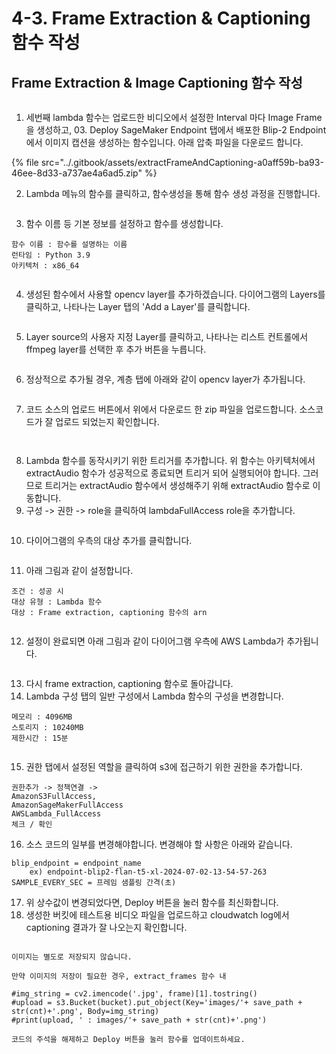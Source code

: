 # 4-3. Frame Extraction & Captioning 함수 작성

## Frame Extraction & Image Captioning 함수 작성

<figure><img src="../.gitbook/assets/image (5).png" alt=""><figcaption></figcaption></figure>

1. 세번째 lambda 함수는 업로드한 비디오에서 설정한 Interval 마다 Image Frame을 생성하고, 03. Deploy SageMaker Endpoint 탭에서 배포한 Blip-2 Endpoint에서 이미지 캡션을 생성하는 함수입니다. 아래 압축 파일을 다운로드 합니다.

{% file src="../.gitbook/assets/extractFrameAndCaptioning-a0aff59b-ba93-46ee-8d33-a737ae4a6ad5.zip" %}

2. Lambda 메뉴의 함수를 클릭하고, 함수생성을 통해 함수 생성 과정을 진행합니다.

<figure><img src="../.gitbook/assets/image (50).png" alt=""><figcaption></figcaption></figure>

3. 함수 이름 등 기본 정보를 설정하고 함수를 생성합니다.

```
함수 이름 : 함수를 설명하는 이름
런타임 : Python 3.9
아키텍처 : x86_64
```

<figure><img src="../.gitbook/assets/image (28).png" alt=""><figcaption></figcaption></figure>

4. 생성된 함수에서 사용할 opencv layer를 추가하겠습니다. 다이어그램의 Layers를 클릭하고, 나타나는 Layer 탭의 'Add a Layer'를 클릭합니다.

<figure><img src="../.gitbook/assets/image (66).png" alt=""><figcaption></figcaption></figure>

5. Layer source의 사용자 지정 Layer를 클릭하고, 나타나는 리스트 컨트롤에서 ffmpeg layer를 선택한 후 추가 버튼을 누릅니다.

<figure><img src="../.gitbook/assets/image (31).png" alt=""><figcaption></figcaption></figure>

6. 정상적으로 추가될 경우, 계층 탭에 아래와 같이 opencv layer가 추가됩니다.

<figure><img src="../.gitbook/assets/image (32).png" alt=""><figcaption></figcaption></figure>

7. 코드 소스의 업로드 버튼에서 위에서 다운로드 한 zip 파일을 업로드합니다. 소스코드가 잘 업로드 되었는지 확인합니다.

<figure><img src="../.gitbook/assets/image (29).png" alt=""><figcaption></figcaption></figure>

<figure><img src="../.gitbook/assets/image (30).png" alt=""><figcaption></figcaption></figure>

8. Lambda 함수를 동작시키기 위한 트리거를 추가합니다. 위 함수는 아키텍처에서 extractAudio 함수가 성공적으로 종료되면 트리거 되어 실행되어야 합니다. 그러므로 트리거는 extractAudio 함수에서 생성해주기 위해 extractAudio 함수로 이동합니다.
9. 구성 -> 권한 -> role을 클릭하여 lambdaFullAccess role을 추가합니다.

<figure><img src="../.gitbook/assets/image (35).png" alt=""><figcaption></figcaption></figure>

10. 다이어그램의 우측의 대상 추가를 클릭합니다.

<figure><img src="../.gitbook/assets/image (33).png" alt=""><figcaption></figcaption></figure>

11. 아래 그림과 같이 설정합니다.

```
조건 : 성공 시
대상 유형 : Lambda 함수
대상 : Frame extraction, captioning 함수의 arn
```

<figure><img src="../.gitbook/assets/image (34).png" alt=""><figcaption></figcaption></figure>

12. 설정이 완료되면 아래 그림과 같이 다이어그램 우측에 AWS Lambda가 추가됩니다.

<figure><img src="../.gitbook/assets/image (36).png" alt=""><figcaption></figcaption></figure>

13. 다시 frame extraction, captioning 함수로 돌아갑니다.
14. Lambda 구성 탭의 일반 구성에서 Lambda 함수의 구성을 변경합니다.

```
메모리 : 4096MB
스토리지 : 10240MB
제한시간 : 15분
```

<figure><img src="../.gitbook/assets/image (37).png" alt=""><figcaption></figcaption></figure>

15. 권한 탭에서 설정된 역할을 클릭하여 s3에 접근하기 위한 권한을 추가합니다.

```
권한추가 -> 정책연결 -> 
AmazonS3FullAccess,
AmazonSageMakerFullAccess
AWSLambda_FullAccess
체크 / 확인
```

16. 소스 코드의 일부를 변경해야합니다. 변경해야 할 사항은 아래와 같습니다.

```
blip_endpoint = endpoint_name
    ex) endpoint-blip2-flan-t5-xl-2024-07-02-13-54-57-263
SAMPLE_EVERY_SEC = 프레임 샘플링 간격(초)
```

17. 위 상수값이 변경되었다면, Deploy 버튼을 눌러 함수를 최신화합니다.
18. 생성한 버킷에 테스트용 비디오 파일을 업로드하고 cloudwatch log에서 captioning 결과가 잘 나오는지 확인합니다.

<figure><img src="../.gitbook/assets/image (25).png" alt=""><figcaption></figcaption></figure>

```
이미지는 별도로 저장되지 않습니다.

만약 이미지의 저장이 필요한 경우, extract_frames 함수 내 

#img_string = cv2.imencode('.jpg', frame)[1].tostring()
#upload = s3.Bucket(bucket).put_object(Key='images/'+ save_path + str(cnt)+'.png', Body=img_string)
#print(upload, ' : images/'+ save_path + str(cnt)+'.png')
                
코드의 주석을 해제하고 Deploy 버튼을 눌러 함수를 업데이트하세요.                
```

